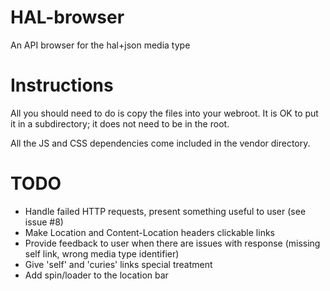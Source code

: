 HAL-browser
===========

An API browser for the hal+json media type

Instructions
============
All you should need to do is copy the files into your webroot.
It is OK to put it in a subdirectory; it does not need to be in the root.

All the JS and CSS dependencies come included in the vendor directory.


TODO
===========
* Handle failed HTTP requests, present something useful to user (see issue #8)
* Make Location and Content-Location headers clickable links
* Provide feedback to user when there are issues with response (missing
self link, wrong media type identifier)
* Give 'self' and 'curies' links special treatment
* Add spin/loader to the location bar
